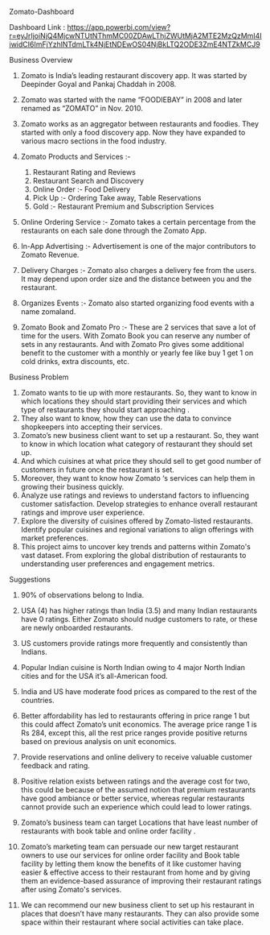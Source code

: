 Zomato-Dashboard

Dashboard Link : https://app.powerbi.com/view?r=eyJrIjoiNjQ4MjcwNTUtNThmMC00ZDAwLThjZWUtMjA2MTE2MzQzMmI4IiwidCI6ImFjYzhlNTdmLTk4NjEtNDEwOS04NjBkLTQ2ODE3ZmE4NTZkMCJ9

Business Overview

1. Zomato is India’s leading restaurant discovery app. It was started by Deepinder Goyal and Pankaj Chaddah in 2008.
2. Zomato was started with the name “FOODIEBAY” in 2008 and later renamed as “ZOMATO” in Nov. 2010.
3. Zomato works as an aggregator between restaurants and foodies. They started with only a food discovery app. Now they have expanded to various macro sections in the food industry.
4. Zomato Products and Services :- 
     1. Restaurant Rating and Reviews
     2. Restaurant Search and Discovery
     3. Online Order :- Food Delivery
     4. Pick Up :- Ordering Take away, Table Reservations
     5. Gold :- Restaurant Premium and Subscription Services

5. Online Ordering Service :- Zomato takes a certain percentage from the restaurants on each sale done through the Zomato App.
6. In-App Advertising :- Advertisement is one of the major contributors to Zomato Revenue.
7. Delivery Charges :- Zomato also charges a delivery fee from the users. It may depend upon order size and the distance between you and the restaurant.
8. Organizes Events :- Zomato also started organizing food events with a name zomaland.
9. Zomato Book and Zomato Pro :- These are 2 services that save a lot of time for the users. With Zomato Book you can reserve any number of sets in any restaurants. And with Zomato Pro gives some additional
   benefit to the customer with a monthly or yearly fee like buy 1 get 1 on cold drinks, extra discounts, etc.


Business Problem

1. Zomato wants to tie up with more restaurants. So, they want to know in which locations they should start providing their services and which type of restaurants they should start approaching .
2. They also want to know, how they can use the data to convince shopkeepers into accepting their services.
3. Zomato’s new business client want to set up a restaurant. So, they want to know in which location what category of restaurant they should set up.
4. And which cuisines at what price they should sell to get good number of customers in future once the restaurant is set.
5. Moreover, they want to know how Zomato ‘s services can help them in growing their business quickly.
6. Analyze use ratings and reviews to understand factors to influencing customer satisfaction. Develop strategies to enhance overall restaurant ratings and improve user experience.
7. Explore the diversity of cuisines offered by Zomato-listed restaurants. Identify popular cuisines and regional variations to align offerings with market preferences.
8. This project aims to uncover key trends and patterns within Zomato's vast dataset. From exploring the global distribution of restaurants to understanding user preferences and engagement metrics.


Suggestions

1. 90% of observations belong to India.

2. USA (4) has higher ratings than India (3.5) and many Indian restaurants have 0 ratings. Either Zomato should nudge customers to rate, or these are newly onboarded restaurants.

3. US customers provide ratings more frequently and consistently than Indians.

4. Popular Indian cuisine is North Indian owing to 4 major North Indian cities and for the USA it’s all-American food.

5. India and US have moderate food prices as compared to the rest of the countries.

6. Better affordability has led to restaurants offering in price range 1 but this could affect Zomato’s unit economics. The average price range 1 is Rs 284, except this, all the rest price ranges provide positive returns based on previous analysis on unit economics.

7. Provide reservations and online delivery to receive valuable customer feedback and rating.

8. Positive relation exists between ratings and the average cost for two, this could be because of the assumed notion that premium restaurants have good ambiance or better service, whereas regular restaurants cannot provide such an experience which could lead to lower ratings.

9. Zomato’s business team can target Locations that have least number of restaurants with book table and online order facility .

10. Zomato’s marketing team can persuade our new target restaurant owners to use our services for online order facility and Book table facility by letting them know the benefits of it like customer having easier & effective access to their restaurant from home and by giving them an evidence-based assurance of improving their restaurant ratings after using Zomato's services.

11. We can recommend our new business client to set up his restaurant in places that doesn’t have many restaurants. They can also provide some space within their restaurant where social activities can take place.
